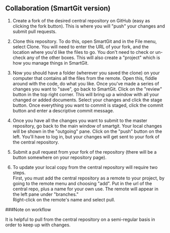 Collaboration (SmartGit version)
-------------------------------

1. Create a fork of the desired central repository on GitHub (easy as clicking 
the fork button).  This is where you will "push" your changes and submit pull
requests.  

2. Clone this repository.  To do this, open SmartGit and in the File menu, select 
Clone.  You will need to enter the URL of your fork, and the location where you'd like
the files to go.  You don't need to check or un-check any of the other boxes.  This will
also create a "project" which is how you manage things in SmartGit.  

3.  Now you should have a folder (wherever you saved the clone) on your computer 
that contains all the files from the remote.  Open this, fiddle around with the code, 
do what you like.  Once you've made a series of changes you want to "save", go back 
to SmartGit.  Click on the "review" button in the top right corner.  This will bring up
a window with all your changed or added documents.  Select your changes and click the 
stage button.  Once everything you want to commit is staged, click the commit button
and enter a descriptive commit message.  

4.  Once you have all the changes you want to submit to the master repository, go back to 
the main window of smartgit.  Your local changes will be shown in the "outgoing" pane. 
Click on the "push" button on the left.  You'll have to 
log in, but your changes will get sent to your fork of the central repository.  

5. Submit a pull request from your fork of the repository (there will be a button 
somewhere on your repository page).  

6. To update your local copy from the central repository will require two steps.  
First, you must add the central repository as a remote to your project, by going 
to the remote menu and choosing "add".  Put in the url of the central repo, plus a 
name for your own use.  The remote will appear in the left pane under "branches."  
Right-click on the remote's name and select pull. 

###Note on workflow

It is helpful to pull from the central repository 
on a semi-regular basis in order to keep up with 
changes.   